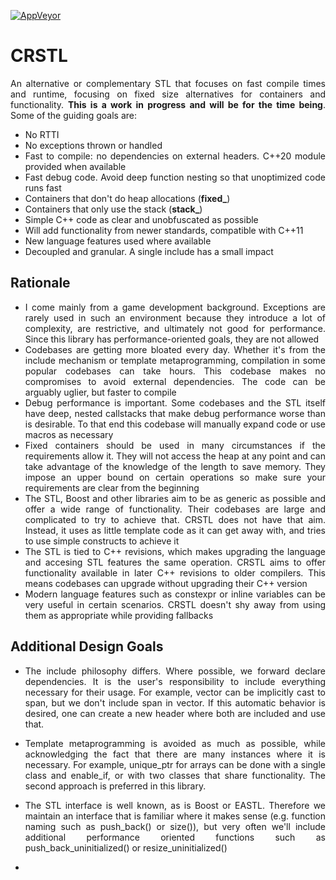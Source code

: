 [![AppVeyor](https://ci.appveyor.com/api/projects/status/7ig4jp76wia7xn1k?svg=true)](https://ci.appveyor.com/project/redorav/crstl)
<div align="justify">

# CRSTL
An alternative or complementary STL that focuses on fast compile times and runtime, focusing on fixed size alternatives for containers and functionality. **This is a work in progress and will be for the time being**. Some of the guiding goals are:

- No RTTI
- No exceptions thrown or handled
- Fast to compile: no dependencies on external headers. C++20 module provided when available
- Fast debug code. Avoid deep function nesting so that unoptimized code runs fast
- Containers that don't do heap allocations (**fixed_**)
- Containers that only use the stack (**stack_**)
- Simple C++ code as clear and unobfuscated as possible
- Will add functionality from newer standards, compatible with C++11
- New language features used where available
- Decoupled and granular. A single include has a small impact

## Rationale

- I come mainly from a game development background. Exceptions are rarely used in such an environment because they introduce a lot of complexity, are restrictive, and ultimately not good for performance. Since this library has performance-oriented goals, they are not allowed
- Codebases are getting more bloated every day. Whether it's from the include mechanism or template metaprogramming, compilation in some popular codebases can take hours. This codebase makes no compromises to avoid external dependencies. The code can be arguably uglier, but faster to compile
- Debug performance is important. Some codebases and the STL itself have deep, nested callstacks that make debug performance worse than is desirable. To that end this codebase will manually expand code or use macros as necessary
- Fixed containers should be used in many circumstances if the requirements allow it. They will not access the heap at any point and can take advantage of the knowledge of the length to save memory. They impose an upper bound on certain operations so make sure your requirements are clear from the beginning
- The STL, Boost and other libraries aim to be as generic as possible and offer a wide range of functionality. Their codebases are large and complicated to try to achieve that. CRSTL does not have that aim. Instead, it uses as little template code as it can get away with, and tries to use simple constructs to achieve it
- The STL is tied to C++ revisions, which makes upgrading the language and accesing STL features the same operation. CRSTL aims to offer functionality available in later C++ revisions to older compilers. This means codebases can upgrade without upgrading their C++ version
- Modern language features such as constexpr or inline variables can be very useful in certain scenarios. CRSTL doesn't shy away from using them as appropriate while providing fallbacks

## Additional Design Goals

- The include philosophy differs. Where possible, we forward declare dependencies. It is the user's responsibility to include everything necessary for their usage. For example, vector can be implicitly cast to span, but we don't include span in vector. If this automatic behavior is desired, one can create a new header where both are included and use that.

- Template metaprogramming is avoided as much as possible, while acknowledging the fact that there are many instances where it is necessary. For example, unique_ptr for arrays can be done with a single class and enable_if, or with two classes that share functionality. The second approach is preferred in this library.

- The STL interface is well known, as is Boost or EASTL. Therefore we maintain an interface that is familiar where it makes sense (e.g. function naming such as push_back() or size()), but very often we'll include additional performance oriented functions such as push_back_uninitialized() or resize_uninitialized()
- 
</div>
